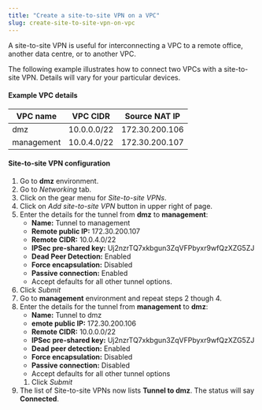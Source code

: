 ```yaml
---
title: "Create a site-to-site VPN on a VPC"
slug: create-site-to-site-vpn-on-vpc
---
```



A site-to-site VPN is useful for interconnecting a VPC to a remote office, another data centre, or to another VPC.

The following example illustrates how to connect two VPCs with a site-to-site VPN.  Details will vary for your particular devices.

#### Example VPC details
| VPC name | VPC CIDR | Source NAT IP |
| --- | --- | --- |
| dmz | 10.0.0.0/22 | 172.30.200.106 |
| management | 10.0.4.0/22 | 172.30.200.107 |

#### Site-to-site VPN configuration
1. Go to **dmz** environment.
1. Go to *Networking* tab.
1. Click on the gear menu for *Site-to-site VPNs*.
1. Click on *Add site-to-site VPN* button in upper right of page.
1. Enter the details for the tunnel from **dmz** to **management**:
   - **Name:** Tunnel to management
   - **Remote public IP:** 172.30.200.107
   - **Remote CIDR:** 10.0.4.0/22
   - **IPSec pre-shared key:** Uj2nzrTQ7xkbgun3ZqVFPbyxr9wfQzXZG5ZJ
   - **Dead Peer Detection:** Enabled
   - **Force encapsulation:** Disabled
   - **Passive connection:** Enabled
   - Accept defaults for all other tunnel options.
1. Click *Submit*
1. Go to **management** environment and repeat steps 2 though 4.
1. Enter the details for the tunnel from **management** to **dmz**:
   - **Name:** Tunnel to dmz
   - **emote public IP:** 172.30.200.106
   - **Remote CIDR:** 10.0.0.0/22
   - **IPSec pre-shared key:** Uj2nzrTQ7xkbgun3ZqVFPbyxr9wfQzXZG5ZJ
   - **Dead peer detection:** Enabled
   - **Force encapsulation:** Disabled
   - **Passive connection:** Disabled
   - Accept defaults for all other tunnel options
   1. Click *Submit*
1. The list of Site-to-site VPNs now lists **Tunnel to dmz**.  The status will say **Connected**.
